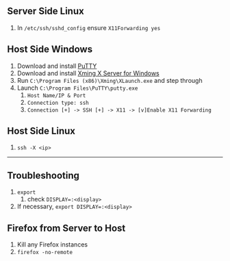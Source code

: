 ## Server Side Linux
1. In `/etc/ssh/sshd_config` ensure `X11Forwarding yes`

## Host Side Windows
1. Download and install [PuTTY](https://www.chiark.greenend.org.uk/~sgtatham/putty/latest.html)
2. Download and install [Xming X Server for Windows](https://sourceforge.net/projects/xming/)
3. Run `C:\Program Files (x86)\Xming\XLaunch.exe` and step through
4. Launch `C:\Program Files\PuTTY\putty.exe`
	1. `Host Name/IP & Port`
	2. `Connection type: ssh`
	3. `Connection [+] -> SSH [+] -> X11 -> [v]Enable X11 Forwarding`

## Host Side Linux
1. `ssh -X <ip>`

---
## Troubleshooting
1. `export`
	1. check `DISPLAY=:<display>`
2. If necessary, `export DISPLAY=:<display>`

## Firefox from Server to Host
1. Kill any Firefox instances
2.  `firefox -no-remote`